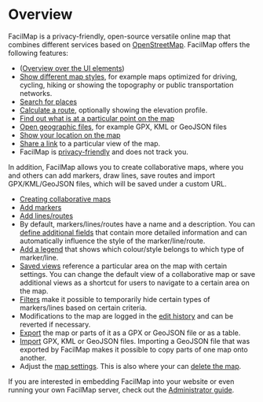 # Overview

FacilMap is a privacy-friendly, open-source versatile online map that combines different services based on [OpenStreetMap](https://www.openstreetmap.org/). FacilMap offers the following features:

* ([Overview over the UI elements](./ui/))
* [Show different map styles](./layers/), for example maps optimized for driving, cycling, hiking or showing the topography or public transportation networks.
* [Search for places](./search/)
* [Calculate a route](./route/), optionally showing the elevation profile.
* [Find out what is at a particular point on the map](./click-marker/)
* [Open geographic files](./files/), for example GPX, KML or GeoJSON files
* [Show your location on the map](./locate/)
* [Share a link](./hash/) to a particular view of the map.
* FacilMap is [privacy-friendly](./privacy/) and does not track you.

In addition, FacilMap allows you to create collaborative maps, where you and others can add markers, draw lines, save routes and import GPX/KML/GeoJSON files, which will be saved under a custom URL.
* [Creating collaborative maps](./collaborative/)
* [Add markers](./markers/)
* [Add lines/routes](./lines/)
* By default, markers/lines/routes have a name and a description. You can [define additional fields](./types/) that contain more detailed information and can automatically influence the style of the marker/line/route.
* [Add a legend](./legend/) that shows which colour/style belongs to which type of marker/line.
* [Saved views](./views/) reference a particular area on the map with certain settings. You can change the default view of a collaborative map or save additional views as a shortcut for users to navigate to a certain area on the map.
* [Filters](./filter/) make it possible to temporarily hide certain types of markers/lines based on certain criteria.
* Modifications to the map are logged in the [edit history](./history/) and can be reverted if necessary.
* [Export](./export/) the map or parts of it as a GPX or GeoJSON file or as a table.
* [Import](./import/) GPX, KML or GeoJSON files. Importing a GeoJSON file that was exported by FacilMap makes it possible to copy parts of one map onto another.
* Adjust the [map settings](./map-settings/). This is also where your can [delete the map](./map-settings/#delete-the-map).

If you are interested in embedding FacilMap into your website or even running your own FacilMap server, check out the [Administrator guide](../administrators/).
